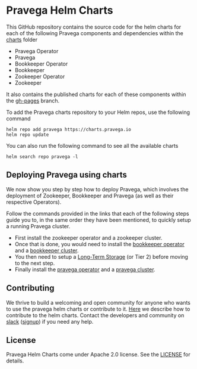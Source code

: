 # Pravega Helm Charts

This GitHub repository contains the source code for the helm charts for each of the following Pravega components and dependencies within the [charts](charts) folder

- Pravega Operator
- Pravega
- Bookkeeper Operator
- Bookkeeper
- Zookeeper Operator
- Zookeeper

It also contains the published charts for each of these components within the [gh-pages](https://github.com/pravega/charts/tree/gh-pages) branch.

To add the Pravega charts repository to your Helm repos, use the following command
```
helm repo add pravega https://charts.pravega.io
helm repo update
```
You can also run the following command to see all the available charts
```
helm search repo pravega -l
```

## Deploying Pravega using charts

We now show you step by step how to deploy Pravega, which involves the deployment of Zookeeper, Bookkeeper and Pravega (as well as their respective Operators).

Follow the commands provided in the links that each of the following steps guide you to, in the same order they have been mentioned, to quickly setup a running Pravega cluster.

- First install the zookeeper operator and a zookeeper cluster.
- Once that is done, you would need to install the [bookkeeper operator](charts/bookkeeper-operator/README.md#deploying-bookkeeper-operator) and a [bookkeeper cluster](charts/bookkeeper/README.md#deploying-bookkeeper).
- You then need to setup a [Long-Term Storage](https://github.com/pravega/pravega-operator/blob/master/doc/longtermstorage.md#use-nfs-as-longtermstorage) (or Tier 2) before moving to the next step.
- Finally install the [pravega operator](charts/pravega-operator/README.md#deploying-pravega-operator) and a [pravega cluster](charts/pravega/README.md#deploying-pravega).

## Contributing
We thrive to build a welcoming and open community for anyone who wants to use the pravega helm charts or contribute to it. [Here](https://github.com/pravega/charts/wiki/Contributing) we describe how to contribute to the helm charts. Contact the developers and community on [slack](https://pravega-io.slack.com/) ([signup](https://pravega-slack-invite.herokuapp.com/)) if you need any help.

## License
Pravega Helm Charts come under Apache 2.0 license. See the [LICENSE](LICENSE) for details.
